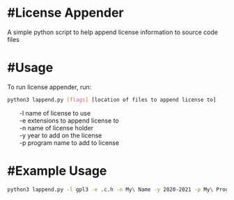 #License Appender
=================

A simple python script to help append license information to source code files

#Usage
=================
To run license appender, run:<br>
```bash
python3 lappend.py [flags] [location of files to append license to]
```

   &emsp;&emsp;-l name of license to use<br>
   &emsp;&emsp;-e extensions to append license to<br>
   &emsp;&emsp;-n name of license holder<br>
   &emsp;&emsp;-y year to add on the license<br>
   &emsp;&emsp;-p program name to add to license<br>

#Example Usage
=================
```bash
python3 lappend.py -l gpl3 -e .c.h -n My\ Name -y 2020-2021 -p My\ Program
```

